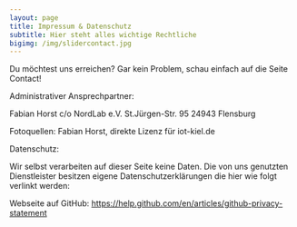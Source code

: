 ```yaml
---
layout: page
title: Impressum & Datenschutz
subtitle: Hier steht alles wichtige Rechtliche
bigimg: /img/slidercontact.jpg
---
```


Du möchtest uns erreichen? Gar kein Problem, schau einfach auf die Seite Contact!

Administrativer Ansprechpartner:

Fabian Horst
c/o NordLab e.V.
St.Jürgen-Str. 95
24943 Flensburg

Fotoquellen:
Fabian Horst, direkte Lizenz für iot-kiel.de



Datenschutz:

Wir selbst verarbeiten auf dieser Seite keine Daten. Die von uns genutzten Dienstleister besitzen eigene Datenschutzerklärungen
die hier wie folgt verlinkt werden:

Webseite auf GitHub: https://help.github.com/en/articles/github-privacy-statement
